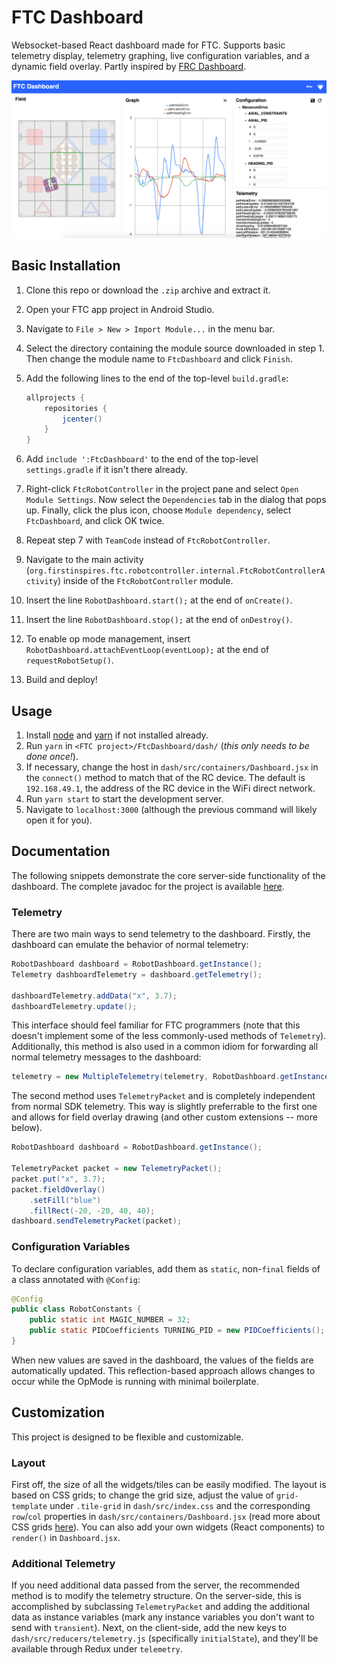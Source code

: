 # FTC Dashboard

Websocket-based React dashboard made for FTC. Supports basic telemetry display, telemetry graphing, live configuration variables, and a dynamic field overlay. Partly inspired by [FRC Dashboard](https://github.com/FRCDashboard/FRCDashboard).

![Dashboard Screenshot](images/dashboard.png)

## Basic Installation

1. Clone this repo or download the `.zip` archive and extract it.
2. Open your FTC app project in Android Studio.
3. Navigate to `File > New > Import Module...` in the menu bar.
4. Select the directory containing the module source downloaded in step 1. Then change the module name to `FtcDashboard` and click `Finish`.
5. Add the following lines to the end of the top-level `build.gradle`:

    ```groovy
    allprojects {
        repositories {
            jcenter()
        }
    }
    ```

6. Add `include ':FtcDashboard'` to the end of the top-level `settings.gradle` if it isn't there already.
7. Right-click `FtcRobotController` in the project pane and select `Open Module Settings`. Now select the `Dependencies` tab in the dialog that pops up. Finally, click the plus icon, choose `Module dependency`, select `FtcDashboard`, and click OK twice.
8. Repeat step 7 with `TeamCode` instead of `FtcRobotController`.
9. Navigate to the main activity (`org.firstinspires.ftc.robotcontroller.internal.FtcRobotControllerActivity`) inside of the `FtcRobotController` module.
10. Insert the line `RobotDashboard.start();` at the end of `onCreate()`.
11. Insert the line `RobotDashboard.stop();` at the end of `onDestroy()`.
12. To enable op mode management, insert `RobotDashboard.attachEventLoop(eventLoop);` at the end of `requestRobotSetup()`.
13. Build and deploy!

## Usage

1. Install [node](https://nodejs.org/en/download/) and [yarn](https://yarnpkg.com/en/docs/install) if not installed already.
2. Run `yarn` in `<FTC project>/FtcDashboard/dash/` (_this only needs to be done once!_).
3. If necessary, change the host in `dash/src/containers/Dashboard.jsx` in the `connect()` method to match that of the RC device. The default is `192.168.49.1`, the address of the RC device in the WiFi direct network.
4. Run `yarn start` to start the development server.
5. Navigate to `localhost:3000` (although the previous command will likely open it for you).

## Documentation

The following snippets demonstrate the core server-side functionality of the dashboard. The complete javadoc for the project is available [here](https://acmerobotics.github.io/ftc-dashboard/javadoc/).

### Telemetry

There are two main ways to send telemetry to the dashboard. Firstly, the dashboard can emulate the behavior of normal telemetry:

```java
RobotDashboard dashboard = RobotDashboard.getInstance();
Telemetry dashboardTelemetry = dashboard.getTelemetry();

dashboardTelemetry.addData("x", 3.7);
dashboardTelemetry.update();
```

This interface should feel familiar for FTC programmers (note that this doesn't implement some of the less commonly-used methods of `Telemetry`). Additionally, this method is also used in a common idiom for forwarding all normal telemetry messages to the dashboard:

```java
telemetry = new MultipleTelemetry(telemetry, RobotDashboard.getInstance().getTelemetry());
```

The second method uses `TelemetryPacket` and is completely independent from normal SDK telemetry. This way is slightly preferrable to the first one and allows for field overlay drawing (and other custom extensions -- more below).

```java
RobotDashboard dashboard = RobotDashboard.getInstance();

TelemetryPacket packet = new TelemetryPacket();
packet.put("x", 3.7);
packet.fieldOverlay()
    .setFill("blue")
    .fillRect(-20, -20, 40, 40);
dashboard.sendTelemetryPacket(packet);
```

### Configuration Variables

To declare configuration variables, add them as `static`, non-`final` fields of a class annotated with `@Config`:

```java
@Config
public class RobotConstants {
    public static int MAGIC_NUMBER = 32;
    public static PIDCoefficients TURNING_PID = new PIDCoefficients();
}
```

When new values are saved in the dashboard, the values of the fields are automatically updated. This reflection-based approach allows changes to occur while the OpMode is running with minimal boilerplate.

## Customization

This project is designed to be flexible and customizable.

### Layout

First off, the size of all the widgets/tiles can be easily modified. The layout is based on CSS grids; to change the grid size, adjust the value of `grid-template` under `.tile-grid` in `dash/src/index.css` and the corresponding `row`/`col` properties in `dash/src/containers/Dashboard.jsx` (read more about CSS grids [here](https://css-tricks.com/snippets/css/complete-guide-grid/)). You can also add your own widgets (React components) to `render()` in `Dashboard.jsx`.

### Additional Telemetry

If you need additional data passed from the server, the recommended method is to modify the telemetry structure. On the server-side, this is accomplished by subclassing `TelemetryPacket` and adding the additional data as instance variables (mark any instance variables you don't want to send with `transient`). Next, on the client-side, add the new keys to `dash/src/reducers/telemetry.js` (specifically `initialState`), and they'll be available through Redux under `telemetry`.